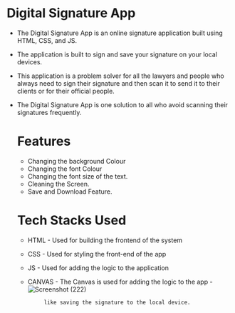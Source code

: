 # Digital Signature App 

- The Digital Signature App is an online signature application built using HTML, CSS, and JS.
- The application is built to sign and save your signature on your local devices.
- This application is a problem solver for all the lawyers and people who always need to sign
  their signature and then scan it to send it to their clients or for their official people.
- The Digital Signature App is one solution to all who avoid scanning their signatures frequently.

  # Features
  -  Changing the background Colour
  -  Changing the font Colour
  -  Changing the font size of the text.
  -  Cleaning the Screen.
  -  Save and Download Feature.

    # Tech Stacks Used
     - HTML - Used for building the frontend of the system
     - CSS -  Used for styling the front-end of the app
     - JS  -  Used for adding the logic to the application
     - CANVAS - The Canvas is used for adding the logic to the app
     -![Screenshot (222)](https://github.com/user-attachments/assets/d4096816-3273-489a-b51f-bdf56ad82ffe)

                like saving the signature to the local device.

       

       
       
